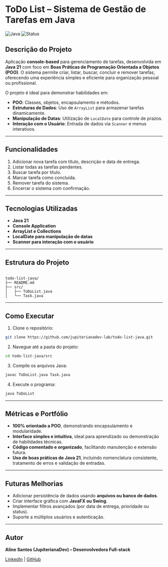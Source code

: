 
# ToDo List – Sistema de Gestão de Tarefas em Java

![Java](https://img.shields.io/badge/Java-21-orange) ![Status](https://img.shields.io/badge/Status-Completo-brightgreen)

## Descrição do Projeto
Aplicação **console-based** para gerenciamento de tarefas, desenvolvida em **Java 21** com foco em **Boas Práticas de Programação Orientada a Objetos (POO)**. O sistema permite criar, listar, buscar, concluir e remover tarefas, oferecendo uma experiência simples e eficiente para organização pessoal ou profissional.

O projeto é ideal para demonstrar habilidades em:
- **POO**: Classes, objetos, encapsulamento e métodos.
- **Estruturas de Dados**: Uso de `ArrayList` para armazenar tarefas dinamicamente.
- **Manipulação de Datas**: Utilização de `LocalDate` para controle de prazos.
- **Interação com o Usuário**: Entrada de dados via `Scanner` e menus interativos.

---

## Funcionalidades
1. Adicionar nova tarefa com título, descrição e data de entrega.
2. Listar todas as tarefas pendentes.
3. Buscar tarefa por título.
4. Marcar tarefa como concluída.
5. Remover tarefa do sistema.
6. Encerrar o sistema com confirmação.

---

## Tecnologias Utilizadas
- **Java 21**
- **Console Application**
- **ArrayList e Collections**
- **LocalDate para manipulação de datas**
- **Scanner para interação com o usuário**

---

## Estrutura do Projeto
```

todo-list-java/
├── README.md
├── src/
│   ├── ToDoList.java
│   └── Task.java

````

---

## Como Executar
1. Clone o repositório:
```bash
git clone https://github.com/jupiterianadev-lab/todo-list-java.git
````

2. Navegue até a pasta do projeto:

```bash
cd todo-list-java/src
```

3. Compile os arquivos Java:

```bash
javac ToDoList.java Task.java
```

4. Execute o programa:

```bash
java ToDoList
```

---

## Métricas e Portfólio

* **100% orientado a POO**, demonstrando encapsulamento e modularidade.
* **Interface simples e intuitiva**, ideal para aprendizado ou demonstração de habilidades técnicas.
* **Código comentado e organizado**, facilitando manutenção e extensão futura.
* **Uso de boas práticas de Java 21**, incluindo nomenclatura consistente, tratamento de erros e validação de entradas.

---

## Futuras Melhorias

* Adicionar persistência de dados usando **arquivos ou banco de dados**.
* Criar interface gráfica com **JavaFX ou Swing**.
* Implementar filtros avançados (por data de entrega, prioridade ou status).
* Suporte a múltiplos usuários e autenticação.

---

## Autor

**Aline Santos (JupiterianaDev) – Desenvolvedora Full-stack**

[LinkedIn](https://www.linkedin.com/in/aline-santos-37ab4b369?) | [GitHub](https://github.com/jupiterianadev-lab)

